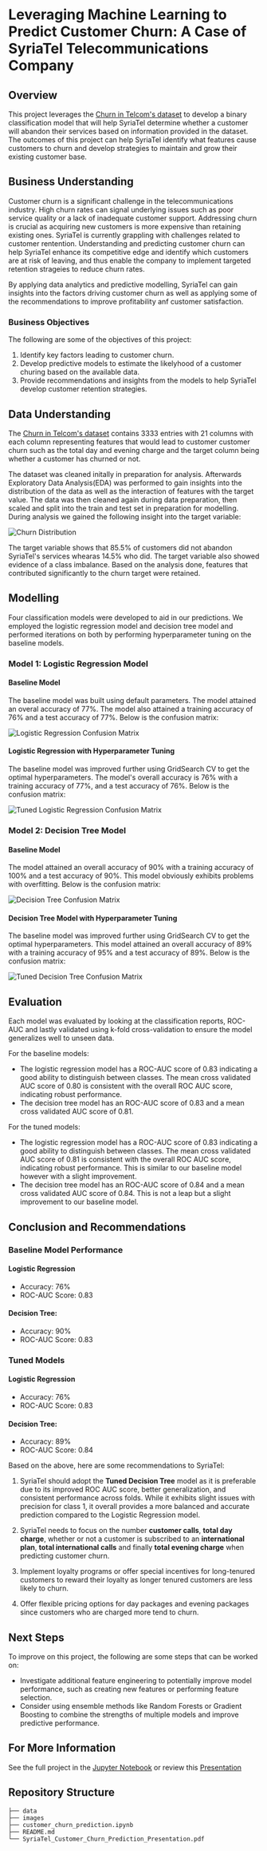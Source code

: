 # Leveraging Machine Learning to Predict Customer Churn: A Case of SyriaTel Telecommunications Company

## Overview
This project leverages the [Churn in Telcom's dataset](https://www.kaggle.com/datasets/becksddf/churn-in-telecoms-dataset) to develop a binary classification model that will help SyriaTel determine whether a customer will abandon their services based on information provided in the dataset. The outcomes of this project can help SyriaTel identify what features cause customers to churn and develop strategies to maintain and grow their existing customer base.

## Business Understanding
Customer churn is a significant challenge in the telecommunications industry. High churn rates can signal underlying issues such as poor service quality or a lack of inadequate customer support. Addressing churn is crucial as acquiring new customers is more expensive than retaining existing ones. SyriaTel is currently grappling with challenges related to customer rentention. Understanding and predicting customer churn can help SyriaTel enhance its competitive edge and identify which customers are at risk of leaving, and thus enable the company to implement targeted retention strageies to reduce churn rates.

By applying data analytics and predictive modelling, SyriaTel can gain insights into the factors driving customer churn as well as applying some of the recommendations to improve profitability anf customer satisfaction.

### Business Objectives
The following are some of the objectives of this project:
1. Identify key factors leading to customer churn.
2. Develop predictive models to estimate the likelyhood of a customer churing based on the available data.
3. Provide recommendations and insights from the models to help SyriaTel develop customer retention strategies.

## Data Understanding
The [Churn in Telcom's dataset](https://www.kaggle.com/datasets/becksddf/churn-in-telecoms-dataset) contains 3333 entries with 21 columns with each column representing features that would lead to customer customer churn such as the total day and evening charge and the target column being whether a customer has churned or not. 

The dataset was cleaned initally in preparation for analysis. Afterwards Exploratory Data Analysis(EDA) was performed to gain insights into the distribution of the data as well as the interaction of features with the target value. The data was then cleaned again during data preparation, then scaled and split into the train and test set in preparation for modelling. During analysis we gained the following insight into the target variable:

![Churn Distribution](./images/churn_distribution.png)

The target variable shows that 85.5% of customers did not abandon SyriaTel's services whearas 14.5% who did. The target variable also showed evidence of a class imbalance. Based on the analysis done, features that contributed significantly to the churn target were retained.

## Modelling
Four classification models were developed to aid in our predictions. We employed the logistic regression model and decision tree model and performed iterations on both by performing hyperparameter tuning on the baseline models.

### Model 1: Logistic Regression Model
#### Baseline Model
The baseline model was built using default parameters. The model attained an overal accuracy of 77%. The model also attained a training accuracy of 76% and a test accuracy of 77%. Below is the confusion matrix:

![Logistic Regression Confusion Matrix](./images/log_reg_matrix.png)

#### Logistic Regression with Hyperparameter Tuning
The baseline model was improved further using GridSearch CV to get the optimal hyperparameters. The model's overall accuracy is 76% with a training accuracy of 77%, and a test accuracy of 76%. Below is the confusion matrix:

![Tuned Logistic Regression Confusion Matrix](./images/tuned_log_reg_matrix.png)

### Model 2: Decision Tree Model
#### Baseline Model
The model attained an overall accuracy of 90% with a training accuracy of 100% and a test accuracy of 90%. This model obviously exhibits problems with overfitting. Below is the confusion matrix:

![Decision Tree Confusion Matrix](./images/desc_tree_matrix.png)

#### Decision Tree Model with Hyperparameter Tuning
The baseline model was improved further using GridSearch CV to get the optimal hyperparameters. This model attained an overall accuracy of 89% with a training accuracy of 95% and a test accuracy of 89%. Below is the confusion matrix:

![Tuned Decision Tree Confusion Matrix](./images/tuned_desi_tree_matrix.png)

## Evaluation
Each model was evaluated by looking at the classification reports, ROC-AUC and lastly validated using k-fold cross-validation to ensure the model generalizes well to unseen data.

For the baseline models:
- The logistic regression model has a ROC-AUC score of 0.83 indicating a good ability to distinguish between classes. The mean cross validated AUC score of 0.80 is consistent with the overall ROC AUC score, indicating robust performance.
- The decision tree model has an ROC-AUC score of 0.83 and a mean cross validated AUC score of 0.81.

For the tuned models:
- The logistic regression model has a ROC-AUC score of 0.83 indicating a good ability to distinguish between classes. The mean cross validated AUC score of 0.81 is consistent with the overall ROC AUC score, indicating robust performance. This is similar to our baseline model however with a slight improvement.
- The decision tree model has an ROC-AUC score of 0.84 and a mean cross validated AUC score of 0.84. This is not a leap but a slight improvement to our baseline model.

## Conclusion and Recommendations
### Baseline Model Performance
#### Logistic Regression
- Accuracy: 76%
- ROC-AUC Score: 0.83

#### Decision Tree:
- Accuracy: 90%
- ROC-AUC Score: 0.83

### Tuned Models
#### Logistic Regression
- Accuracy: 76%
- ROC-AUC Score: 0.83

#### Decision Tree:
- Accuracy: 89%
- ROC-AUC Score: 0.84


Based on the above, here are some recommendations to SyriaTel:
1. SyriaTel should adopt the **Tuned Decision Tree** model as it is preferable due to its improved ROC AUC score, better generalization, and consistent performance across folds. While it exhibits slight issues with precision for class 1, it overall provides a more balanced and accurate prediction compared to the Logistic Regression model.

2.  SyriaTel needs to focus on the number **customer calls**, **total day charge**, whether or not a customer is subscribed to an **international plan**, **total international calls** and finally **total evening charge** when predicting customer churn.

3. Implement loyalty programs or offer special incentives for long-tenured customers to reward their loyalty as longer tenured customers are less likely to churn.

4. Offer flexible pricing options for day packages and evening packages since customers who are charged more tend to churn.

## Next Steps
To improve on this project, the following are some steps that can be worked on:
- Investigate additional feature engineering to potentially improve model performance, such as creating new features or performing feature selection.
- Consider using ensemble methods like Random Forests or Gradient Boosting to combine the strengths of multiple models and improve predictive performance.

## For More Information
See the full project in the [Jupyter Notebook](./customer_churn_prediction.ipynb) or review this [Presentation](./SyriaTel_Customer_Churn_Prediction_Presentation.pdf)

## Repository Structure
```
├── data
├── images
├── customer_churn_prediction.ipynb
├── README.md
└── SyriaTel_Customer_Churn_Prediction_Presentation.pdf
```